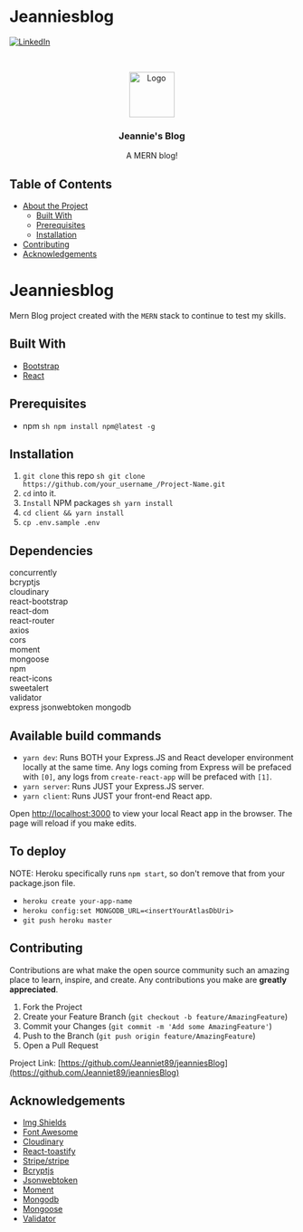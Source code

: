 
# Jeanniesblog
[![LinkedIn][linkedin-shield]][linkedin-url]

<!-- PROJECT LOGO -->
<br />
<p align="center">
  <a href="https://github.com/Jeanniet89/jeanniesBlog">
    <img src="https://res.cloudinary.com/jeanniet89/image/upload/c_limit,e_art:frost,h_288,q_91,r_19/v1600025028/favicon_zmmxhs.png" alt="Logo" width="80" height="80">
  </a>

  <h3 align="center">Jeannie's Blog</h3>

  <p align="center">
    A MERN blog!
  </p>
</p>

<!-- TABLE OF CONTENTS -->
## Table of Contents

- [About the Project](#about-the-project)
  - [Built With](#built-with)
  - [Prerequisites](#prerequisites)
  - [Installation](#installation)
- [Contributing](#contributing)
- [Acknowledgements](#acknowledgements)

<!-- ABOUT THE PROJECT -->
# Jeanniesblog

Mern Blog project created with the `MERN` stack to continue to test my skills.

## Built With

- [Bootstrap](https://getbootstrap.com)
- [React](https://react.com)

## Prerequisites

- npm
  `sh npm install npm@latest -g `

## Installation

1. `git clone` this repo
   `sh git clone https://github.com/your_username_/Project-Name.git `
2. `cd` into it.
3. `Install` NPM packages
   `sh yarn install `
4. `cd client && yarn install`
5. `cp .env.sample .env`

## Dependencies
concurrently           
bcryptjs         
cloudinary            
react-bootstrap     
react-dom                  
react-router           
axios                       
cors             
moment           
mongoose         
npm         
react-icons      
sweetalert       
validator        
express 
jsonwebtoken
mongodb

## Available build commands

- `yarn dev`: Runs BOTH your Express.JS and React developer environment locally at the same time. Any logs coming from Express will be prefaced with `[0]`, any logs from `create-react-app` will be prefaced with `[1]`.
- `yarn server`: Runs JUST your Express.JS server.
- `yarn client`: Runs JUST your front-end React app.

Open [http://localhost:3000](http://localhost:3000) to view your local React app in the browser. The page will reload if you make edits.

## To deploy

NOTE: Heroku specifically runs `npm start`, so don't remove that from your package.json file.

- `heroku create your-app-name`
- `heroku config:set MONGODB_URL=<insertYourAtlasDbUri>`
- `git push heroku master`

<!-- CONTRIBUTING -->
## Contributing

Contributions are what make the open source community such an amazing place to learn, inspire, and create.
Any contributions you make are **greatly appreciated**.

1. Fork the Project
2. Create your Feature Branch (`git checkout -b feature/AmazingFeature`)
3. Commit your Changes (`git commit -m 'Add some AmazingFeature'`)
4. Push to the Branch (`git push origin feature/AmazingFeature`)
5. Open a Pull Request

Project Link: [https://github.com/Jeanniet89/jeanniesBlog](https://github.com/Jeanniet89/jeanniesBlog)

<!-- ACKNOWLEDGEMENTS -->
## Acknowledgements

- [Img Shields](https://shields.io)
- [Font Awesome](https://fontawesome.com)
- [Cloudinary](https://cloudinary.com/)
- [React-toastify](https://www.npmjs.com/package/react-toastify)
- [Stripe/stripe](https://www.npmjs.com/package/react-stripe-elements)
- [Bcryptjs](https://coderrocketfuel.com/article/using-bcrypt-to-hash-and-check-passwords-in-node-js)
- [Jsonwebtoken](https://jwt.io/introduction/)
- [Moment](https://momentjs.com/)
- [Mongodb](https://www.mongodb.com/)
- [Mongoose](https://medium.com/swlh/connecting-a-node-application-to-mongodb-using-mongoose-devdocs-3c924431efce)
- [Validator](https://yarnpkg.com/package/validator)

<!-- MARKDOWN LINKS & IMAGES -->

[linkedin-shield]: https://img.shields.io/badge/-LinkedIn-black.svg?style=flat-square&logo=linkedin&colorB=555
[linkedin-url]: https://linkedin.com/in/jeannie-torres-6628bb96/

